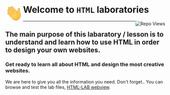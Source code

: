 <h1>
	<b> Welcome to <code>HTML</code> laboratories  </b> <img align="left" src="https://raw.githubusercontent.com/MacrowebCloud/.github/main/assets/hello-world.gif" width="56px">
</h1>

<a href="https://github.com/g1f1/HTML-LAB" alt="g1f1 HTML LAB">
	<img align="right" src="https://komarev.com/ghpvc/?username=g1f1HTML-LAB&color=brightgreen&style=plastic&label=Repo+Views" alt="Repo Views"/>
</a>

---

## The main purpose of this labaratory / lesson is to understand and learn how to use HTML in order  to design your own websites.
### Get ready to learn all about HTML and design the most creative websites. 
We are here to give you all the information you need.
Don't forget.. You can browse and test the lab files, [HTML-LAB webview](https://g1f1.github.io/HTML-LAB/).
